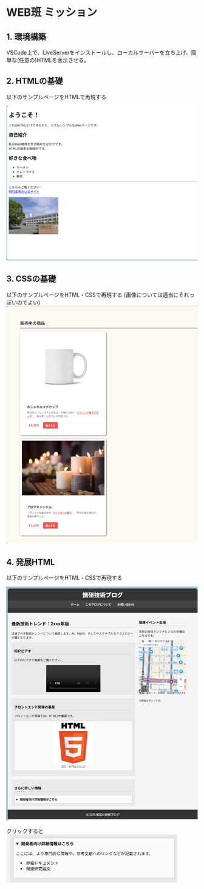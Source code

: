 
# WEB班 ミッション

## 1. 環境構築

VSCode上で、LiveServerをインストールし、ローカルサーバーを立ち上げ、簡単な(任意の)HTMLを表示させる。

## 2. HTMLの基礎

以下のサンプルページをHTMLで再現する

![alt text](image.png)

## 3. CSSの基礎

以下のサンプルページをHTML・CSSで再現する
(画像については適当にそれっぽいのでよい)
![alt text](image-1.png)

## 4. 発展HTML

以下のサンプルページをHTML・CSSで再現する

![alt text](image-2.png)

クリックすると
![alt text](image-3.png)